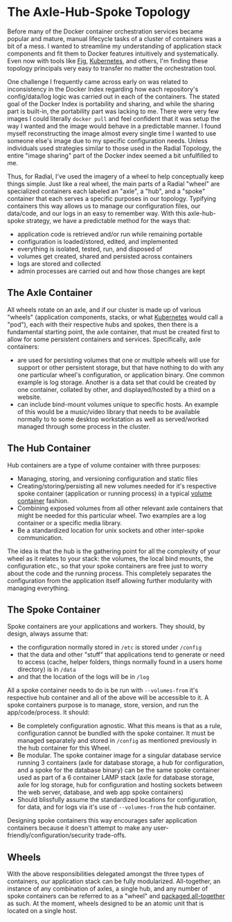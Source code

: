 # The Axle-Hub-Spoke Topology

Before many of the Docker container orchestration services became popular and
mature, manual lifecycle tasks of a cluster of containers was a bit of a mess. I
wanted to streamline my understanding of application stack components and fit
them to Docker features intuitively and systematically. Even now with tools like
[Fig][fig], [Kubernetes][kube], and others, I'm finding these topology
principals very easy to transfer no matter the orchestration tool.

One challenge I frequently came across early on was related to inconsistency in
the Docker Index regarding how each repository's config/data/log logic was
carried out in each of the containers. The stated goal of the Docker Index is
portability and sharing, and while the sharing part is built-in, the portability
part was lacking to me. There were very few images I could literally `docker
pull` and feel confident that it was setup the way I wanted and the image would
behave in a predictable manner. I found myself reconstructing the image almost
every single time I wanted to use someone else's image due to my specific
configuration needs. Unless individuals used strategies similar to those used in
the Radial Topology, the entire "image sharing" part of the Docker index seemed
a bit unfulfilled to me.

Thus, for Radial, I've used the imagery of a wheel to help conceptually keep
things simple. Just like a real wheel, the main parts of a Radial "wheel" are
specialized containers each labeled an "axle", a "hub", and a "spoke" container
that each serves a specific purposes in our topology. Typifying containers this
way allows us to manage our configuration files, our data/code, and our logs in
an easy to remember way. With this axle-hub-spoke strategy, we have a
predictable method for the ways that:

* application code is retrieved and/or run while remaining portable
* configuration is loaded/stored, edited, and implemented
* everything is isolated, tested, run, and disposed of
* volumes get created, shared and persisted across containers
* logs are stored and collected
* admin processes are carried out and how those changes are kept

[kube]:http://googlecloudplatform.github.io/kubernetes
[fig]:http://www.fig.sh


## The Axle Container

All wheels rotate on an axle, and if our cluster is made up of various "wheels"
(application components, stacks, or what
[Kubernetes][kube] would call a
"pod"), each with their respective hubs and spokes, then there is a fundamental
starting point, the axle container, that must be created first to allow for some
persistent containers and services.  Specifically, axle containers:

* are used for persisting volumes that one or multiple wheels will use for
  support or other persistent storage, but that have nothing to do with any one
  particular wheel's configuration, or application binary. One common example is
  log storage. Another is a data set that could be created by one container,
  collated by other, and displayed/hosted by a third on a website.
* can include bind-mount volumes unique to specific hosts. An example of this
  would be a music/video library that needs to be available normally to to some
  desktop workstation as well as served/worked managed through some process in
  the cluster.

## The Hub Container

Hub containers are a type of volume container with three purposes:

* Managing, storing, and versioning configuration and static files
* Creating/storing/persisting all new volumes needed for it's respective spoke
  container (application or running process) in a typical 
  [volume container](http://crosbymichael.com/advanced-docker-volumes.html)
  fashion.
* Combining exposed volumes from all other relevant axle containers that might
  be needed for this particular wheel. Two examples are a log container or a
  specific media library.
* Be a standardized location for unix sockets and other inter-spoke
  communication.

The idea is that the hub is the gathering point for all the complexity of your
wheel as it relates to your stack: the volumes, the local bind mounts, the
configuration etc., so that your spoke containers are free just to worry about
the code and the running process. This completely separates the configuration
from the application itself allowing further modularity with managing
everything.

## The Spoke Container

Spoke containers are your applications and workers. They should, by design,
always assume that:

* the configuration normally stored in `/etc` is stored under `/config`
* that the data and other "stuff" that applications tend to generate or need to
  access (cache, helper folders, things normally found in a users home
  directory) is in `/data`
* and that the location of the logs will be in `/log`

All a spoke container needs to do is be run with `--volumes-from` it's
respective hub container and all of the above will be accessible to it. A spoke
containers purpose is to manage, store, version, and run the app/code/process.
It should:

* Be completely configuration agnostic. What this means is that as a rule,
  configuration cannot be bundled with the spoke container. It must be managed
  separately and stored in `/config` as mentioned previously in the hub
  container for this Wheel.
* Be modular. The spoke container image for a singular database service running
  3 containers (axle for database storage, a hub for configuration, and a spoke
  for the database binary) can be the same spoke container used as part of a 6
  container LAMP stack (axle for database storage, axle for log storage, hub for
  configuration and hosting sockets between the web server, database, and web
  app spoke containers)
* Should blissfully assume the standardized locations for configuration, for
  data, and for logs via it's use of `--volumes-from` the hub container.

Designing spoke containers this way encourages safer application containers
because it doesn't attempt to make any user-friendly/configuration/security
trade-offs.

## Wheels

With the above responsibilities delegated amongst the three types of containers,
our application stack can be fully modularized. All-together, an instance of any
combination of axles, a single hub, and any number of spoke containers can be
referred to as a "wheel" and [packaged all-together](/design/wheels.md) as such. At
the moment, wheels designed to be an atomic unit that is located on a single
host.
